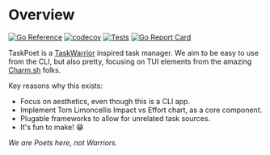 # Overview

[![Go Reference](https://pkg.go.dev/badge/github.com/drewstinnett/taskpoet.svg)](https://pkg.go.dev/github.com/drewstinnett/taskpoet)
[![codecov](https://codecov.io/gh/drewstinnett/taskpoet/branch/main/graph/badge.svg?token=06C30FNUO5)](https://codecov.io/gh/drewstinnett/taskpoet)
[![Tests](https://github.com/drewstinnett/taskpoet/actions/workflows/coverage.yml/badge.svg)](https://github.com/drewstinnett/taskpoet/actions/workflows/coverage.yml)
[![Go Report Card](https://goreportcard.com/badge/github.com/drewstinnett/taskpoet)](https://goreportcard.com/report/github.com/drewstinnett/taskpoet)

TaskPoet is a [TaskWarrior](https://taskwarrior.org/) inspired task manager. We
aim to be easy to use from the CLI, but also pretty, focusing on TUI elements
from the amazing [Charm.sh](https://charm.sh/) folks.

Key reasons why this exists:

* Focus on aesthetics, even though this is a CLI app.
* Implement Tom Limoncellis Impact vs Effort chart, as a core component.
* Plugable frameworks to allow for unrelated task sources.
* It's fun to make! 😁

*We are Poets here, not Warriors.*
